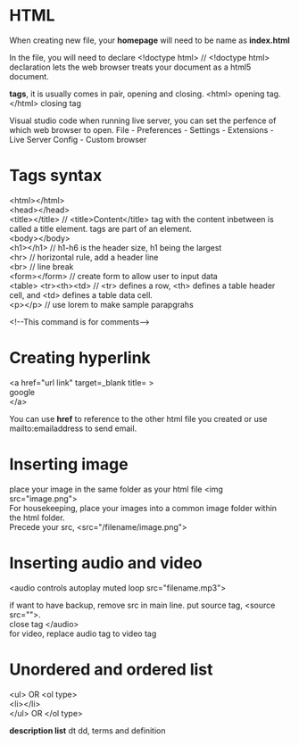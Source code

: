 # HTML

When creating new file, your **homepage** will need to be name as **index.html**

In the file, you will need to declare &lt;!doctype html&gt; //  &lt;!doctype html&gt; declaration lets the web browser treats your document as a html5 document.

**tags**, it is usually comes in pair, opening and closing. &lt;html&gt; opening tag. &lt;/html&gt; closing tag

Visual studio code
when running live server, you can set the perfence of which web browser to open. File - Preferences - Settings - Extensions - Live Server Config - Custom browser

# Tags syntax
&lt;html&gt;&lt;/html&gt;<br>
&lt;head&gt;&lt;/head&gt;<br>
&lt;title&gt;&lt;/title&gt; // &lt;title&gt;Content&lt;/title&gt; tag with the content inbetween is called a title element. tags are part of an element.<br>
&lt;body&gt;&lt;/body&gt;<br>
&lt;h1&gt;&lt;/h1&gt; // h1-h6 is the header size, h1 being the largest<br>
&lt;hr&gt; // horizontal rule, add a header line<br>
&lt;br&gt; // line break<br>
&lt;form&gt;&lt;/form&gt; // create form to allow user to input data<br>
&lt;table&gt; &lt;tr&gt;&lt;th&gt;&lt;td&gt; // &lt;tr&gt; defines a row, &lt;th&gt; defines a table header cell, and &lt;td&gt; defines a table data cell.<br>
&lt;p&gt;&lt;/p&gt; // use lorem to make sample parapgrahs

&lt;!--This command is for comments--&gt;

# Creating hyperlink
&lt;a href="url link" target=_blank title= &gt;<br>
google<br>
&lt;/a&gt;

You can use **href** to reference to the other html file you created or use mailto:emailaddress to send email.

# Inserting image
place your image in the same folder as your html file
&lt;img src="image.png"&gt; <br>
For housekeeping, place your images into a common image folder within the html folder. <br>
Precede your src, &lt;src="/filename/image.png"&gt; <br>

# Inserting audio and video
&lt;audio controls autoplay muted loop src="filename.mp3"&gt;

if want to have backup, remove src in main line. put source tag, &lt;source src=""&gt;.<br> close tag &lt;/audio&gt;<br>
for video, replace audio tag to video tag

# Unordered and ordered list
&lt;ul&gt; OR &lt;ol type&gt;<br>
&lt;li&gt;&lt;/li&gt;<br>
&lt;/ul&gt; OR &lt;/ol type&gt;<br>

**description list** dt dd, terms and definition









